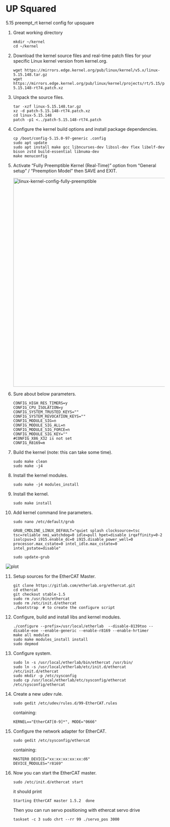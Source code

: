 # UP Squared
5.15 preempt_rt kernel config for upsquare 

1. Great working directory
   ```
   mkdir ~/kernel
   cd ~/kernel
   ```
2. Download the kernel source files and real-time patch files for your specific Linux kernel version from kernel.org.
   ```
   wget https://mirrors.edge.kernel.org/pub/linux/kernel/v5.x/linux-5.15.148.tar.gz
   wget https://mirrors.edge.kernel.org/pub/linux/kernel/projects/rt/5.15/patch-5.15.148-rt74.patch.xz
   ```
3. Unpack the source files.
   ```
   tar -xzf linux-5.15.148.tar.gz
   xz -d patch-5.15.148-rt74.patch.xz
   cd linux-5.15.148
   patch -p1 <../patch-5.15.148-rt74.patch
   ```
4. Configure the kernel build options and install package dependencies.
   ```
   cp /boot/config-5.15.0-97-generic .config
   sudo apt update
   sudo apt install make gcc libncurses-dev libssl-dev flex libelf-dev bison zstd build-essential libnuma-dev
   make menuconfig
   ```
5. Activate “Fully Preemptible Kernel (Real-Time)” option from “General setup” / “Preemption Model” then SAVE and EXIT.
   
   <img width="662" alt="linux-kernel-config-fully-preemptible" src="https://github.com/AltinayGrass/upsquare/assets/97592357/eff53f19-4393-4e0b-850e-14c5c029fe18">

6. Sure about below parameters.
   ```
   CONFIG_HIGH_RES_TIMERS=y
   CONFIG_CPU_ISOLATION=y
   CONFIG_SYSTEM_TRUSTED_KEYS=""
   CONFIG_SYSTEM_REVOCATION_KEYS=""
   CONFIG_MODULE_SIG=n
   CONFIG_MODULE_SIG_ALL=n
   CONFIG_MODULE_SIG_FORCE=n
   CONFIG_MODULE_SIG_KEY=""
   #CONFIG_X86_X32 is not set
   CONFIG_R8169=m
   ```
7. Build the kernel (note: this can take some time).
   ```
   sudo make clean
   sudo make -j4 
   ```
8. Install the kernel modules.
      ```
      sudo make -j4 modules_install
      ```
9. Install the kernel.
      ```
      sudo make install
      ```
10. Add kernel command line parameters.
      ```
      sudo nano /etc/default/grub
      ```
      ```
      GRUB_CMDLINE_LINUX_DEFAULT="quiet splash clocksource=tsc tsc=reliable nmi_watchdog=0 idle=pull hpet=disable irqaffinity=0-2 isolcpus=3 i915.enable_dc=0 i915.disable_power_well=0 processor.max_cstate=0 intel_idle.max_cstate=0 intel_pstate=disable"
      ```
      ```
      sudo update-grub
      ```

   ![plot](https://github.com/AltinayGrass/upsquare/assets/97592357/ad0a71a7-bf85-413b-8327-753bfe6441b3)

11. Setup sources for the EtherCAT Master.
      ```
      git clone https://gitlab.com/etherlab.org/ethercat.git
      cd ethercat
      git checkout stable-1.5
      sudo rm /usr/bin/ethercat
      sudo rm /etc/init.d/ethercat
      ./bootstrap  # to create the configure script
      ```
12. Configure, build and install libs and kernel modules.
      ```
      ./configure --prefix=/usr/local/etherlab  --disable-8139too --disable-eoe --enable-generic --enable-r8169 --enable-hrtimer
      make all modules
      sudo make modules_install install
      sudo depmod
      ```
13. Configure system.
      ```
      sudo ln -s /usr/local/etherlab/bin/ethercat /usr/bin/
      sudo ln -s /usr/local/etherlab/etc/init.d/ethercat /etc/init.d/ethercat
      sudo mkdir -p /etc/sysconfig
      sudo cp /usr/local/etherlab/etc/sysconfig/ethercat /etc/sysconfig/ethercat
      ```
14. Create a new udev rule.
      ```
      sudo gedit /etc/udev/rules.d/99-EtherCAT.rules
      ```
      containing:
      ```
      KERNEL=="EtherCAT[0-9]*", MODE="0666"
      ```
15. Configure the network adapter for EtherCAT.
      ```
      sudo gedit /etc/sysconfig/ethercat
      ```
      containing:
      ```
      MASTER0_DEVICE="xx:xx:xx:xx:xx:d6"
      DEVICE_MODULES="r8169"
      ```
16. Now you can start the EtherCAT master.
      ```
      sudo /etc/init.d/ethercat start
      ```
      it should print 
      
      `Starting EtherCAT master 1.5.2  done`
   
      Then you can run servo positioning with ethercat servo drive
   
      `taskset -c 3 sudo chrt --rr 99 ./servo_pos 3000`
